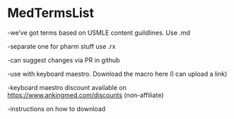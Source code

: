 # MedTermsList

-we’ve got terms based on USMLE content guildlines.  Use .md

-separate one for pharm stuff  use .rx

-can suggest changes via PR in github

-use with keyboard maestro. Download the macro here (I can upload a link)

-keyboard maestro discount available on https://www.ankingmed.com/discounts  (non-affiliate)

-instructions on how to download
